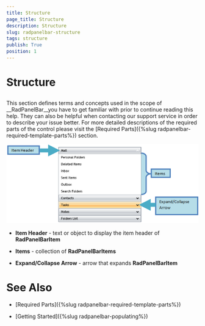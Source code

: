 ```yaml
---
title: Structure
page_title: Structure
description: Structure
slug: radpanelbar-structure
tags: structure
publish: True
position: 1
---
```


# Structure



## 

This section defines terms and concepts used in the scope of __RadPanelBar__you have to get familiar with 
        prior to continue reading this help. They can also be helpful when contacting our support service in order to describe your issue better. 
        For more detailed descriptions of the required parts of the control please visit the 
        [Required Parts]({%slug radpanelbar-required-template-parts%}) section.

![](images/RadPanelBar_structure.png)

* __Item Header__ - text or object to display the item header of __RadPanelBarItem__

* __Items__ - collection of __RadPanelBarItems__

* __Expand/Collapse Arrow__ - arrow that expands __RadPanelBarItem__

# See Also

 * [Required Parts]({%slug radpanelbar-required-template-parts%})

 * [Getting Started]({%slug radpanelbar-populating%})
